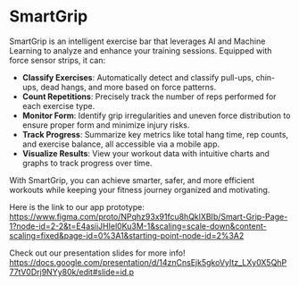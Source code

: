 # SmartGrip
SmartGrip is an intelligent exercise bar that leverages AI and Machine Learning to analyze and enhance your training sessions. Equipped with force sensor strips, it can:

- **Classify Exercises**: Automatically detect and classify pull-ups, chin-ups, dead hangs, and more based on force patterns.
- **Count Repetitions**: Precisely track the number of reps performed for each exercise type.
- **Monitor Form**: Identify grip irregularities and uneven force distribution to ensure proper form and minimize injury risks.
- **Track Progress**: Summarize key metrics like total hang time, rep counts, and exercise balance, all accessible via a mobile app.
- **Visualize Results**: View your workout data with intuitive charts and graphs to track progress over time.

With SmartGrip, you can achieve smarter, safer, and more efficient workouts while keeping your fitness journey organized and motivating.

Here is the link to our app prototype:
https://www.figma.com/proto/NPqhz93x91fcu8hQklXBIb/Smart-Grip-Page-1?node-id=2-2&t=E4asiiJHIel0Ku3M-1&scaling=scale-down&content-scaling=fixed&page-id=0%3A1&starting-point-node-id=2%3A2

Check out our presentation slides for more info!
https://docs.google.com/presentation/d/14znCnsEjk5gkoVyItz_LXy0X5QhP77tV0Drj9NYy80k/edit#slide=id.p

